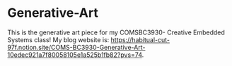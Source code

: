 # Generative-Art
This is the generative art piece for my COMSBC3930- Creative Embedded Systems class! My blog website is: https://habitual-cut-97f.notion.site/COMS-BC3930-Generative-Art-10edec921a7f80058105e1a525b1fb82?pvs=74. 
